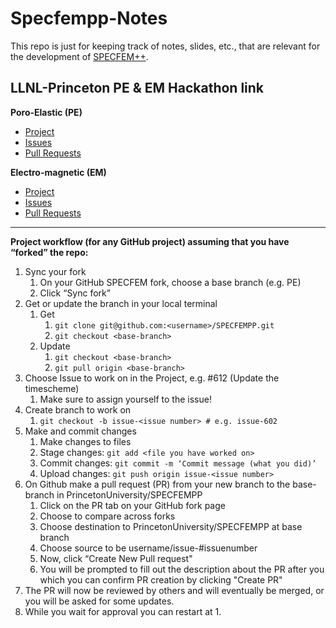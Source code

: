 # Specfempp-Notes

This repo is just for keeping track of notes, slides, etc., that are relevant for the development of [SPECFEM++](https://github.com/PrincetonUniversity/SPECFEMPP).


## LLNL-Princeton PE & EM Hackathon link

**Poro-Elastic (PE)**

- [Project](https://github.com/orgs/PrincetonUniversity/projects/47)
- [Issues](https://github.com/PrincetonUniversity/SPECFEMPP/issues?q=is%3Aissue%20state%3Aopen%20project%3APrincetonUniversity%2F47)
- [Pull Requests](https://github.com/PrincetonUniversity/SPECFEMPP/pulls?q=is%3Apr+is%3Aopen+project%3Aproject%3APrincetonUniversity%2F47)

**Electro-magnetic (EM)**

- [Project](https://github.com/orgs/PrincetonUniversity/projects/48)
- [Issues](https://github.com/PrincetonUniversity/SPECFEMPP/issues?q=is%3Aissue%20state%3Aopen%20project%3APrincetonUniversity%2F48)
- [Pull Requests](https://github.com/PrincetonUniversity/SPECFEMPP/pulls?q=is%3Apr+is%3Aopen+project%3APrincetonUniversity%2F48)


---

**Project workflow (for any GitHub project) assuming that you have “forked” the repo:**

1. Sync your fork 
    1. On your GitHub SPECFEM fork, choose a base branch (e.g. PE)
    2. Click “Sync fork”
2. Get or update the branch in your local terminal
    1. Get
        1. `git clone git@github.com:<username>/SPECFEMPP.git`
        2. `git checkout <base-branch>`
    2. Update
        1. `git checkout <base-branch>`
        2. `git pull origin <base-branch>`
3. Choose Issue to work on in the Project, e.g. #612 (Update the timescheme)
    1. Make sure to assign yourself to the issue!
5. Create branch to work on
    1. `git checkout -b issue-<issue number> # e.g. issue-602`
6. Make and commit changes
    1. Make changes to files
    2. Stage changes: `git add <file you have worked on>`
    3. Commit changes: `git commit -m ‘Commit message (what you did)’`
    4. Upload changes: `git push origin issue-<issue number>`
7. On Github make a pull request (PR) from your new branch to the base-branch in PrincetonUniversity/SPECFEMPP
    1. Click on the PR tab on your GitHub fork page
    2. Choose to compare across forks
    3. Choose destination to PrincetonUniversity/SPECFEMPP at base branch 
    4. Choose source to be username/issue-#issuenumber
    5. Now, click “Create New Pull request"
    6. You will be prompted to fill out the description about the PR after you which you can
       confirm PR creation by clicking "Create PR"
8. The PR will now be reviewed by others and will eventually be merged, or you will be asked for some updates.
9. While you wait for approval you can restart at 1.
